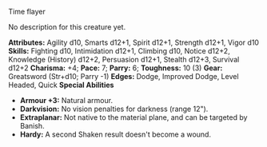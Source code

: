 Time flayer

No description for this creature yet.

**Attributes:** Agility d10, Smarts d12+1, Spirit d12+1, Strength d12+1,
Vigor d10
**Skills:** Fighting d10, Intimidation d12+1, Climbing d10, Notice
d12+2, Knowledge (History) d12+2, Persuasion d12+1, Stealth d12+3,
Survival d12+2
**Charisma:** +4; **Pace:** 7; **Parry:** 6; **Toughness:** 10 (3)
**Gear:** Greatsword (Str+d10; Parry -1)
**Edges:** Dodge, Improved Dodge, Level Headed, Quick
**Special Abilities**
- **Armour +3:** Natural armour.
- **Darkvision:** No vision penalties for darkness (range 12").
- **Extraplanar:** Not native to the material plane, and can be targeted
by Banish.
- **Hardy:** A second Shaken result doesn't become a wound.

